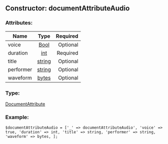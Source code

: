 ## Constructor: documentAttributeAudio  

### Attributes:

| Name     |    Type       | Required |
|----------|:-------------:|---------:|
|voice|[Bool](../types/Bool.md) | Optional|
|duration|[int](../types/int.md) | Required|
|title|[string](../types/string.md) | Optional|
|performer|[string](../types/string.md) | Optional|
|waveform|[bytes](../types/bytes.md) | Optional|
### Type: 

[DocumentAttribute](../types/DocumentAttribute.md)
### Example:

```
$documentAttributeAudio = ['_' => documentAttributeAudio', 'voice' => true, 'duration' => int, 'title' => string, 'performer' => string, 'waveform' => bytes, ];
```